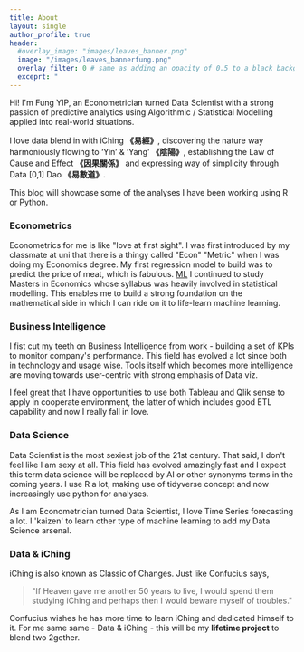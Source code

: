```yaml
---
title: About
layout: single
author_profile: true
header:
  #overlay_image: "images/leaves_banner.png"
  image: "/images/leaves_bannerfung.png"
  overlay_filter: 0 # same as adding an opacity of 0.5 to a black background
  exceprt: "                                                                               "                                                          
---
```

Hi! I'm Fung YIP, an Econometrician turned Data Scientist with a strong passion of predictive analytics using Algorithmic / Statistical Modelling applied into real-world situations.

I love data blend in with iChing **《易經》**, discovering the nature way harmoniously flowing to ‘Yin’ & ‘Yang’ **《陰陽》**, establishing the Law of Cause and Effect **《因果關係》** and
expressing way of simplicity through Data [0,1] Dao **《易數道》**.

This blog will showcase some of the analyses I have been working using R or Python.

### Econometrics

Econometrics for me is like "love at first sight". I was first introduced by my classmate at uni that there is a thingy called "Econ" "Metric" when I was doing my Economics degree. My first regression model to build was to predict the price of meat, which is fabulous.
[ML](/https://imgs.xkcd.com/comics/machine_learning.png)
I continued to study Masters in Economics whose syllabus was heavily involved in statistical modelling. This enables me to build a strong foundation on the mathematical side in which I can ride on it to life-learn machine learning.

### Business Intelligence

I fist cut my teeth on Business Intelligence from work - building a set of KPIs to monitor company's performance. This field has evolved a lot since both in technology and usage wise. Tools itself which becomes more intelligence are moving towards user-centric with strong emphasis of Data viz.

I feel great that I have opportunities to use both Tableau and Qlik sense to apply in cooperate environment, the latter of which includes good ETL capability and now I really fall in love.

### Data Science
Data Scientist is the most sexiest job of the 21st century. That said, I don't feel like I am sexy at all. This field has evolved amazingly fast and I expect this term data science will be replaced by AI or other synonyms terms in the coming years. I use R a lot, making use of tidyverse concept and now increasingly use python for analyses.

 As I am Econometrician turned Data Scientist, I love Time Series forecasting a lot. I 'kaizen' to learn other type of machine learning to add my Data Science arsenal.

### Data & iChing
 iChing is also known as Classic of Changes.  Just like Confucius says,
 >"If Heaven gave me another 50 years to live, I would spend them studying iChing and perhaps then I would beware myself of troubles."

 Confucius wishes he has more time to learn iChing and dedicated himself to it.
 For me same same - Data & iChing - this will be my **lifetime project** to blend two 2gether.

<!-- ### Digital Analytics

Digital Analytics has gained popularity as O2O took off. When I was in newspaper industry which needs to keep track of users online behavior and consumption. I 'kaizen' to learn how to track an app usage, attempting to understand the whole online ecosystem. Google Analytics is the main tool I use for digital  for tracking analyses
--->
